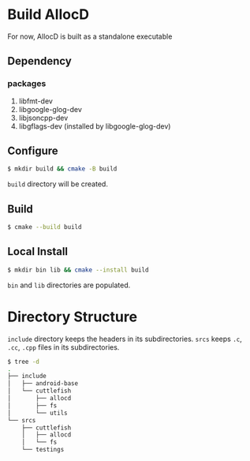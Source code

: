 # Build AllocD

For now, AllocD is built as a standalone executable

## Dependency

### packages
1. libfmt-dev
2. libgoogle-glog-dev
3. libjsoncpp-dev
4. libgflags-dev (installed by libgoogle-glog-dev)

## Configure
   ```bash
   $ mkdir build && cmake -B build
   ```
   `build` directory will be created.

## Build
   ```bash
   $ cmake --build build
   ```

## Local Install
   ```bash
   $ mkdir bin lib && cmake --install build
   ```
   `bin` and `lib` directories are populated.

# Directory Structure

`include` directory keeps the headers in its subdirectories.
`srcs` keeps `.c`, `.cc`, `.cpp` files in its subdirectories.

```bash
$ tree -d
.
├── include
│   ├── android-base
│   └── cuttlefish
│       ├── allocd
│       ├── fs
│       └── utils
└── srcs
    ├── cuttlefish
    │   ├── allocd
    │   └── fs
    └── testings
```
